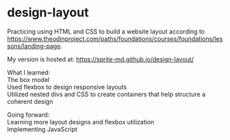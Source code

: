 # design-layout
Practicing using HTML and CSS to build a website layout according to https://www.theodinproject.com/paths/foundations/courses/foundations/lessons/landing-page.

My version is hosted at: https://sprite-md.github.io/design-layout/

What I learned:  
The box model  
Used flexbox to design responsive layouts   
Utilized nested divs and CSS to create containers that help structure a coherent design  

Going forward:  
Learning more layout designs and flexbox utilization  
Implementing JavaScript   
